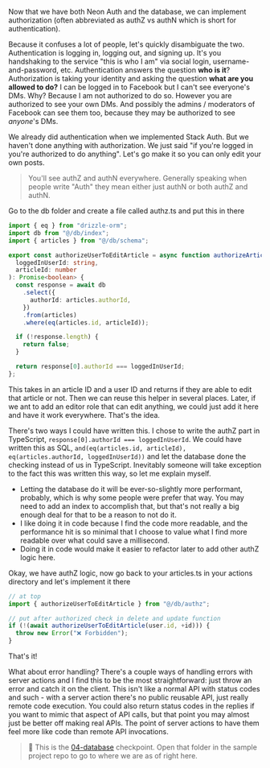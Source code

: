 Now that we have both Neon Auth and the database, we can implement authorization (often abbreviated as authZ vs authN which is short for authentication).

Because it confuses a lot of people, let's quickly disambiguate the two. Authentication is logging in, logging out, and signing up. It's you handshaking to the service "this is who I am" via social login, username-and-password, etc. Authentication answers the question **who is it**? Authorization is taking your identity and asking the question **what are you allowed to do?** I can be logged in to Facebook but I can't see everyone's DMs. Why? Because I am not authorized to do so. However you are authorized to see your own DMs. And possibly the admins / moderators of Facebook can see them too, because they may be authorized to see _anyone_'s DMs.

We already did authentication when we implemented Stack Auth. But we haven't done anything with authorization. We just said "if you're logged in you're authorized to do anything". Let's go make it so you can only edit your own posts.

> You'll see authZ and authN everywhere. Generally speaking when people write "Auth" they mean either just authN or both authZ and authN.

Go to the db folder and create a file called authz.ts and put this in there

```typescript
import { eq } from "drizzle-orm";
import db from "@/db/index";
import { articles } from "@/db/schema";

export const authorizeUserToEditArticle = async function authorizeArticle(
  loggedInUserId: string,
  articleId: number
): Promise<boolean> {
  const response = await db
    .select({
      authorId: articles.authorId,
    })
    .from(articles)
    .where(eq(articles.id, articleId));

  if (!response.length) {
    return false;
  }

  return response[0].authorId === loggedInUserId;
};
```

This takes in an article ID and a user ID and returns if they are able to edit that article or not. Then we can reuse this helper in several places. Later, if we ant to add an editor role that can edit anything, we could just add it here and have it work everywhere. That's the idea.

There's two ways I could have written this. I chose to write the authZ part in TypeScript, `response[0].authorId === loggedInUserId`. We could have written this as SQL, `and(eq(articles.id, articleId), eq(articles.authorId, loggedInUserId))` and let the database done the checking instead of us in TypeScript. Inevitably someone will take exception to the fact this was written this way, so let me explain myself.

- Letting the database do it will be ever-so-slightly more performant, probably, which is why some people were prefer that way. You may need to add an index to accomplish that, but that's not really a big enough deal for that to be a reason to not do it.
- I like doing it in code because I find the code more readable, and the performance hit is so minimal that I choose to value what I find more readable over what could save a millisecond.
- Doing it in code would make it easier to refactor later to add other authZ logic here.

Okay, we have authZ logic, now go back to your articles.ts in your actions directory and let's implement it there

```typescript
// at top
import { authorizeUserToEditArticle } from "@/db/authz";

// put after authorized check in delete and update function
if (!(await authorizeUserToEditArticle(user.id, +id))) {
  throw new Error("❌ Forbidden");
}
```

That's it!

What about error handling? There's a couple ways of handling errors with server actions and I find this to be the most straightforward: just throw an error and catch it on the client. This isn't like a normal API with status codes and such - with a server action there's no public reusable API, just really remote code execution. You could also return status codes in the replies if you want to mimic that aspect of API calls, but that point you may almost just be better off making real APIs. The point of server actions to have them feel more like code than remote API invocations.

> 🏁 This is the [04-database][checkpoint] checkpoint. Open that folder in the sample project repo to go to where we are as of right here.

[checkpoint]: https://github.com/btholt/fullstack-next-wiki/tree/main/04-database
